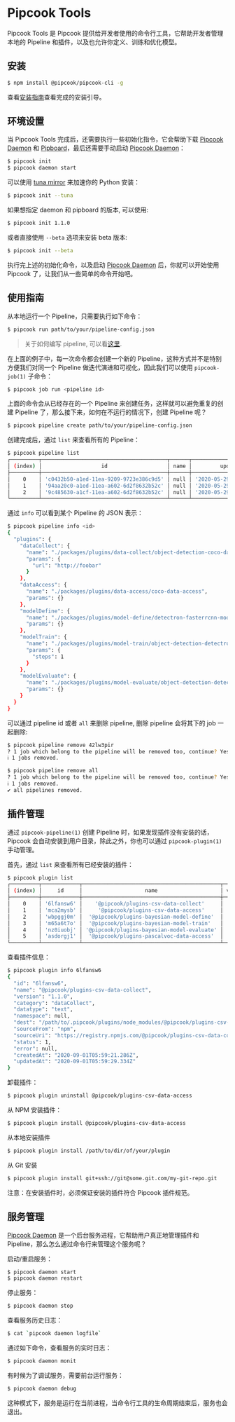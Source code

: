 # Pipcook Tools

Pipcook Tools 是 Pipcook 提供给开发者使用的命令行工具，它帮助开发者管理本地的 Pipeline 和插件，以及也允许你定义、训练和优化模型。

## 安装

```sh
$ npm install @pipcook/pipcook-cli -g
```

查看[安装指南](../INSTALL.md)查看完成的安装引导。

## 环境设置

当 Pipcook Tools 完成后，还需要执行一些初始化指令，它会帮助下载 [Pipcook Daemon][] 和 [Pipboard][]，最后还需要手动启动 [Pipcook Daemon][]：

```sh
$ pipcook init
$ pipcook daemon start
```

可以使用 [tuna mirror](https://mirrors.tuna.tsinghua.edu.cn/) 来加速你的 Python 安装：

```sh
$ pipcook init --tuna
```

如果想指定 daemon 和 pipboard 的版本, 可以使用:

```sh
$ pipcook init 1.1.0
```

或者直接使用 `--beta` 选项来安装 beta 版本:

```sh
$ pipcook init --beta
```

执行完上述的初始化命令，以及启动 [Pipcook Daemon][] 后，你就可以开始使用 Pipcook 了，让我们从一些简单的命令开始吧。

## 使用指南

从本地运行一个 Pipeline，只需要执行如下命令：

```sh
$ pipcook run path/to/your/pipeline-config.json
```

> 关于如何编写 pipeline, 可以看[这里](./intro-to-pipeline.md).

在上面的例子中，每一次命令都会创建一个新的 Pipeline，这种方式并不是特别方便我们对同一个 Pipeline 做迭代演进和可视化，因此我们可以使用 `pipcook-job(1)` 子命令：

```sh
$ pipcook job run <pipeline id>
```

上面的命令会从已经存在的一个 Pipeline 来创建任务，这样就可以避免重复的创建 Pipeline 了，那么接下来，如何在不运行的情况下，创建 Pipeline 呢？

```sh
$ pipcook pipeline create path/to/your/pipeline-config.json
```

创建完成后，通过 `list` 来查看所有的 Pipeline：

```sh
$ pipcook pipeline list
┌─────────┬────────────────────────────────────────┬──────┬────────────────────────────┬────────────────────────────┐
│ (index) │                   id                   │ name │         updatedAt          │         createdAt          │
├─────────┼────────────────────────────────────────┼──────┼────────────────────────────┼────────────────────────────┤
│    0    │ 'c0432b50-a1ed-11ea-9209-9723e386c9d5' │ null │ '2020-05-29T20:48:29.318Z' │ '2020-05-29T20:48:29.318Z' │
│    1    │ '94aa20c0-a1ed-11ea-a602-6d2f8632b52c' │ null │ '2020-05-29T20:47:16.172Z' │ '2020-05-29T20:47:16.172Z' │
│    2    │ '9c485630-a1cf-11ea-a602-6d2f8632b52c' │ null │ '2020-05-29T17:12:44.052Z' │ '2020-05-29T17:12:44.052Z' │
└─────────┴────────────────────────────────────────┴──────┴────────────────────────────┴────────────────────────────┘
```

通过 `info` 可以看到某个 Pipeline 的 JSON 表示：

```sh
$ pipcook pipeline info <id>
{
  "plugins": {
    "dataCollect": {
      "name": "./packages/plugins/data-collect/object-detection-coco-data-collect",
      "params": {
        "url": "http://foobar"
      }
    },
    "dataAccess": {
      "name": "./packages/plugins/data-access/coco-data-access",
      "params": {}
    },
    "modelDefine": {
      "name": "./packages/plugins/model-define/detectron-fasterrcnn-model-define",
      "params": {}
    },
    "modelTrain": {
      "name": "./packages/plugins/model-train/object-detection-detectron-model-train",
      "params": {
        "steps": 1
      }
    },
    "modelEvaluate": {
      "name": "./packages/plugins/model-evaluate/object-detection-detectron-model-evaluate",
      "params": {}
    }
  }
}
```

可以通过 pipeline id 或者 `all` 来删除 pipeline, 删除 pipeline 会将其下的 job 一起删除:

```sh
$ pipcook pipeline remove 42lw3pir   
? 1 job which belong to the pipeline will be removed too, continue? Yes
ℹ 1 jobs removed.
```

```sh
$ pipcook pipeline remove all
? 1 job which belong to the pipeline will be removed too, continue? Yes
ℹ 1 jobs removed.
✔ all pipelines removed.
```

## 插件管理

通过 `pipcook-pipeline(1)` 创建 Pipeline 时，如果发现插件没有安装的话，Pipcook 会自动安装到用户目录，除此之外，你也可以通过 `pipcook-plugin(1)` 手动管理。

首先，通过 `list` 来查看所有已经安装的插件：

```sh
$ pipcook plugin list
┌─────────┬────────────┬────────────────────────────────────────────┬─────────┬─────────────────┬──────────┬─────────────┐
│ (index) │     id     │                    name                    │ version │    category     │ datatype │   status    │
├─────────┼────────────┼────────────────────────────────────────────┼─────────┼─────────────────┼──────────┼─────────────┤
│    0    │ '6lfansw6' │    '@pipcook/plugins-csv-data-collect'     │ '1.1.0' │  'dataCollect'  │  'text'  │ 'installed' │
│    1    │ 'mca2mysb' │     '@pipcook/plugins-csv-data-access'     │ '1.1.0' │  'dataAccess'   │  'text'  │ 'installed' │
│    2    │ 'wbpggj0m' │  '@pipcook/plugins-bayesian-model-define'  │ '1.1.0' │  'modelDefine'  │  'text'  │ 'installed' │
│    3    │ 'm65a6t7o' │  '@pipcook/plugins-bayesian-model-train'   │ '1.1.0' │  'modelTrain'   │  'text'  │ 'installed' │
│    4    │ 'nz0iuobj' │ '@pipcook/plugins-bayesian-model-evaluate' │ '1.1.0' │ 'modelEvaluate' │  'text'  │ 'installed' │
│    5    │ 'asdorgj1' │  '@pipcook/plugins-pascalvoc-data-access'  │ '1.1.0' │  'dataCollect'  │ 'image'  │ 'installed' │
└─────────┴────────────┴────────────────────────────────────────────┴─────────┴─────────────────┴──────────┴─────────────┘
```

查看插件信息：

```sh
$ pipcook plugin info 6lfansw6
{
  "id": "6lfansw6",
  "name": "@pipcook/plugins-csv-data-collect",
  "version": "1.1.0",
  "category": "dataCollect",
  "datatype": "text",
  "namespace": null,
  "dest": "/path/to/.pipcook/plugins/node_modules/@pipcook/plugins-csv-data-collect@1.1.0",
  "sourceFrom": "npm",
  "sourceUri": "https://registry.npmjs.com/@pipcook/plugins-csv-data-collect",
  "status": 1,
  "error": null,
  "createdAt": "2020-09-01T05:59:21.286Z",
  "updatedAt": "2020-09-01T05:59:29.334Z"
}
```

卸载插件：

```sh
$ pipcook plugin uninstall @pipcook/plugins-csv-data-access
```

从 NPM 安装插件：

```sh
$ pipcook plugin install @pipcook/plugins-csv-data-access
```

从本地安装插件

```sh
$ pipcook plugin install /path/to/dir/of/your/plugin
```

从 Git 安装

```sh
$ pipcook plugin install git+ssh://git@some.git.com/my-git-repo.git
```

注意：在安装插件时，必须保证安装的插件符合 Pipcook 插件规范。

## 服务管理

[Pipcook Daemon][] 是一个后台服务进程，它帮助用户真正地管理插件和 Pipeline，那么怎么通过命令行来管理这个服务呢？

启动/重启服务：

```sh
$ pipcook daemon start
$ pipcook daemon restart
```

停止服务：

```sh
$ pipcook daemon stop
```

查看服务历史日志：

```sh
$ cat `pipcook daemon logfile`
```

通过如下命令，查看服务的实时日志：

```sh
$ pipcook daemon monit
```

有时候为了调试服务，需要前台运行服务：

```sh
$ pipcook daemon debug
```

这种模式下，服务是运行在当前进程，当命令行工具的生命周期结束后，服务也会退出。

[Pipcook Daemon]: ../GLOSSORY.md#pipcook-daemon
[Pipboard]: ../GLOSSORY.md#pipboard
